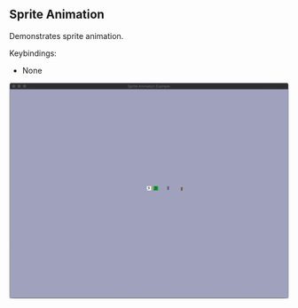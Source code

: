## Sprite Animation

Demonstrates sprite animation.

Keybindings:

- None

![Sprite Animation Screenshot](./screenshot.png)
